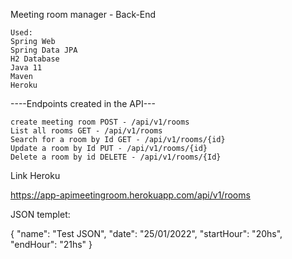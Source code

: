
Meeting room manager - Back-End

    Used:
    Spring Web
    Spring Data JPA
    H2 Database
    Java 11
    Maven
    Heroku

----Endpoints created in the API---

    create meeting room POST - /api/v1/rooms 
    List all rooms GET - /api/v1/rooms 
    Search for a room by Id GET - /api/v1/rooms/{id} 
    Update a room by Id PUT - /api/v1/rooms/{id} 
    Delete a room by id DELETE - /api/v1/rooms/{Id} 

Link Heroku

https://app-apimeetingroom.herokuapp.com/api/v1/rooms


JSON templet:

{
    "name": "Test JSON",
    "date": "25/01/2022",
    "startHour": "20hs",
    "endHour": "21hs" 
}

